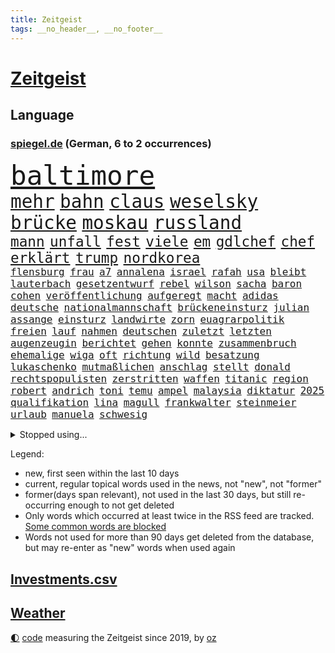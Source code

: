 ```yaml
---
title: Zeitgeist
tags: __no_header__, __no_footer__
---
```


# [Zeitgeist](https://oliz.io/zeitgeist/)

## Language

<h3><a href="https://www.spiegel.de" target="_blank">spiegel.de</a> (German, 6 to 2 occurrences)</h3>
<p style="font-family:monospace">
<span style="font-size:32pt"><a href="news_links.html#baltimore" class="current">baltimore</a></span>
<br>
<span style="font-size:22pt"><a href="news_links.html#mehr" class="current">mehr</a></span>
<span style="font-size:22pt"><a href="news_links.html#bahn" class="current">bahn</a></span>
<span style="font-size:22pt"><a href="news_links.html#claus" class="current">claus</a></span>
<span style="font-size:22pt"><a href="news_links.html#weselsky" class="current">weselsky</a></span>
<span style="font-size:22pt"><a href="news_links.html#brücke" class="current">brücke</a></span>
<span style="font-size:22pt"><a href="news_links.html#moskau" class="current">moskau</a></span>
<span style="font-size:22pt"><a href="news_links.html#russland" class="current">russland</a></span>
<br>
<span style="font-size:17pt"><a href="news_links.html#mann" class="current">mann</a></span>
<span style="font-size:17pt"><a href="news_links.html#unfall" class="current">unfall</a></span>
<span style="font-size:17pt"><a href="news_links.html#fest" class="current">fest</a></span>
<span style="font-size:17pt"><a href="news_links.html#viele" class="current">viele</a></span>
<span style="font-size:17pt"><a href="news_links.html#em" class="current">em</a></span>
<span style="font-size:17pt"><a href="news_links.html#gdlchef" class="current">gdlchef</a></span>
<span style="font-size:17pt"><a href="news_links.html#chef" class="current">chef</a></span>
<span style="font-size:17pt"><a href="news_links.html#erklärt" class="current">erklärt</a></span>
<span style="font-size:17pt"><a href="news_links.html#trump" class="current">trump</a></span>
<span style="font-size:17pt"><a href="news_links.html#nordkorea" class="current">nordkorea</a></span>
<br>
<span style="font-size:12pt"><a href="news_links.html#flensburg" class="current">flensburg</a></span>
<span style="font-size:12pt"><a href="news_links.html#frau" class="current">frau</a></span>
<span style="font-size:12pt"><a href="news_links.html#a7" class="current">a7</a></span>
<span style="font-size:12pt"><a href="news_links.html#annalena" class="current">annalena</a></span>
<span style="font-size:12pt"><a href="news_links.html#israel" class="current">israel</a></span>
<span style="font-size:12pt"><a href="news_links.html#rafah" class="current">rafah</a></span>
<span style="font-size:12pt"><a href="news_links.html#usa" class="current">usa</a></span>
<span style="font-size:12pt"><a href="news_links.html#bleibt" class="current">bleibt</a></span>
<span style="font-size:12pt"><a href="news_links.html#lauterbach" class="current">lauterbach</a></span>
<span style="font-size:12pt"><a href="news_links.html#gesetzentwurf" class="current">gesetzentwurf</a></span>
<span style="font-size:12pt"><a href="news_links.html#rebel" class="new">rebel</a></span>
<span style="font-size:12pt"><a href="news_links.html#wilson" class="current">wilson</a></span>
<span style="font-size:12pt"><a href="news_links.html#sacha" class="current">sacha</a></span>
<span style="font-size:12pt"><a href="news_links.html#baron" class="new">baron</a></span>
<span style="font-size:12pt"><a href="news_links.html#cohen" class="new">cohen</a></span>
<span style="font-size:12pt"><a href="news_links.html#veröffentlichung" class="current">veröffentlichung</a></span>
<span style="font-size:12pt"><a href="news_links.html#aufgeregt" class="new">aufgeregt</a></span>
<span style="font-size:12pt"><a href="news_links.html#macht" class="current">macht</a></span>
<span style="font-size:12pt"><a href="news_links.html#adidas" class="new">adidas</a></span>
<span style="font-size:12pt"><a href="news_links.html#deutsche" class="current">deutsche</a></span>
<span style="font-size:12pt"><a href="news_links.html#nationalmannschaft" class="current">nationalmannschaft</a></span>
<span style="font-size:12pt"><a href="news_links.html#brückeneinsturz" class="new">brückeneinsturz</a></span>
<span style="font-size:12pt"><a href="news_links.html#julian" class="current">julian</a></span>
<span style="font-size:12pt"><a href="news_links.html#assange" class="current">assange</a></span>
<span style="font-size:12pt"><a href="news_links.html#einsturz" class="current">einsturz</a></span>
<span style="font-size:12pt"><a href="news_links.html#landwirte" class="current">landwirte</a></span>
<span style="font-size:12pt"><a href="news_links.html#zorn" class="current">zorn</a></span>
<span style="font-size:12pt"><a href="news_links.html#euagrarpolitik" class="current">euagrarpolitik</a></span>
<span style="font-size:12pt"><a href="news_links.html#freien" class="current">freien</a></span>
<span style="font-size:12pt"><a href="news_links.html#lauf" class="current">lauf</a></span>
<span style="font-size:12pt"><a href="news_links.html#nahmen" class="current">nahmen</a></span>
<span style="font-size:12pt"><a href="news_links.html#deutschen" class="current">deutschen</a></span>
<span style="font-size:12pt"><a href="news_links.html#zuletzt" class="current">zuletzt</a></span>
<span style="font-size:12pt"><a href="news_links.html#letzten" class="current">letzten</a></span>
<span style="font-size:12pt"><a href="news_links.html#augenzeugin" class="current">augenzeugin</a></span>
<span style="font-size:12pt"><a href="news_links.html#berichtet" class="current">berichtet</a></span>
<span style="font-size:12pt"><a href="news_links.html#gehen" class="current">gehen</a></span>
<span style="font-size:12pt"><a href="news_links.html#konnte" class="current">konnte</a></span>
<span style="font-size:12pt"><a href="news_links.html#zusammenbruch" class="current">zusammenbruch</a></span>
<span style="font-size:12pt"><a href="news_links.html#ehemalige" class="current">ehemalige</a></span>
<span style="font-size:12pt"><a href="news_links.html#wiga" class="new">wiga</a></span>
<span style="font-size:12pt"><a href="news_links.html#oft" class="current">oft</a></span>
<span style="font-size:12pt"><a href="news_links.html#richtung" class="current">richtung</a></span>
<span style="font-size:12pt"><a href="news_links.html#wild" class="current">wild</a></span>
<span style="font-size:12pt"><a href="news_links.html#besatzung" class="current">besatzung</a></span>
<span style="font-size:12pt"><a href="news_links.html#lukaschenko" class="current">lukaschenko</a></span>
<span style="font-size:12pt"><a href="news_links.html#mutmaßlichen" class="current">mutmaßlichen</a></span>
<span style="font-size:12pt"><a href="news_links.html#anschlag" class="current">anschlag</a></span>
<span style="font-size:12pt"><a href="news_links.html#stellt" class="current">stellt</a></span>
<span style="font-size:12pt"><a href="news_links.html#donald" class="current">donald</a></span>
<span style="font-size:12pt"><a href="news_links.html#rechtspopulisten" class="current">rechtspopulisten</a></span>
<span style="font-size:12pt"><a href="news_links.html#zerstritten" class="current">zerstritten</a></span>
<span style="font-size:12pt"><a href="news_links.html#waffen" class="current">waffen</a></span>
<span style="font-size:12pt"><a href="news_links.html#titanic" class="current">titanic</a></span>
<span style="font-size:12pt"><a href="news_links.html#region" class="current">region</a></span>
<span style="font-size:12pt"><a href="news_links.html#robert" class="current">robert</a></span>
<span style="font-size:12pt"><a href="news_links.html#andrich" class="new">andrich</a></span>
<span style="font-size:12pt"><a href="news_links.html#toni" class="current">toni</a></span>
<span style="font-size:12pt"><a href="news_links.html#temu" class="current">temu</a></span>
<span style="font-size:12pt"><a href="news_links.html#ampel" class="current">ampel</a></span>
<span style="font-size:12pt"><a href="news_links.html#malaysia" class="current">malaysia</a></span>
<span style="font-size:12pt"><a href="news_links.html#diktatur" class="current">diktatur</a></span>
<span style="font-size:12pt"><a href="news_links.html#2025" class="current">2025</a></span>
<span style="font-size:12pt"><a href="news_links.html#qualifikation" class="current">qualifikation</a></span>
<span style="font-size:12pt"><a href="news_links.html#lina" class="current">lina</a></span>
<span style="font-size:12pt"><a href="news_links.html#magull" class="current">magull</a></span>
<span style="font-size:12pt"><a href="news_links.html#frankwalter" class="current">frankwalter</a></span>
<span style="font-size:12pt"><a href="news_links.html#steinmeier" class="current">steinmeier</a></span>
<span style="font-size:12pt"><a href="news_links.html#urlaub" class="current">urlaub</a></span>
<span style="font-size:12pt"><a href="news_links.html#manuela" class="current">manuela</a></span>
<span style="font-size:12pt"><a href="news_links.html#schwesig" class="current">schwesig</a></span>
</p>
<details>
<summary>Stopped using...</summary>
<p class="former" style="font-size:12pt">
generalsekretär(1251) september(1251) positionen(1250) starke(1250) unabhängige(1250) musiker(1249) schlagen(1249) verschiedene(1249) bekannten(1248) fallen(1248) oben(1248) rheinlandpfalz(1248) räumen(1248) zuerst(1248) bahnhof(1247) material(1247) priester(1247) sonne(1247) übergeben(1247) 2016(1246) bayerische(1246) gewissen(1246) jahrzehntelang(1246) plus(1246) versorgt(1246) warnung(1246) weltweiten(1246) finanziell(1245) fußballquiz(1245) hieß(1245) rassistische(1245) sturm(1245) verbietet(1245) vergeblich(1245) abstand(1244) botschaften(1244) enorm(1244) fdpchef(1244) gehe(1244) hacker(1244) la(1244) sachsenanhalt(1244) passen(1243) spanischen(1243) starken(1243) walter(1243) wirkte(1243) belgien(1242) gestoßen(1242) hinterlassen(1242) jedenfalls(1242) riesige(1242) trennung(1242) twitter(1242) verheerenden(1242) verunglückt(1242) jüngste(1241) krank(1241) oppositionelle(1241) verluste(1241) vorübergehend(1241) besucher(1240) gegenteil(1240) werder(1240) anbieten(1239) begleitet(1239) gefährlicher(1239) geschossen(1239) konjunktur(1239) volksrepublik(1239) woher(1239) zugelassen(1239) erkrankung(1238) venezuela(1238) vorstellen(1238) freie(1237) infrage(1237) leid(1237) schwanger(1237) kontakte(1236) restaurants(1236) senkt(1236) 27(1235) auswirkungen(1235) dementiert(1235) siegte(1234) tötung(1234) historische(1233) hotels(1233) kostet(1233) motiv(1233) schnellen(1233) stieg(1233) 600(1232) feld(1232) störung(1232) 1500(1231) geschäftsführer(1230) schottland(1230) einreise(1229) erfüllt(1228) exporte(1228) matthias(1228) schriftsteller(1228) band(1227) holocaust(1227) ausmaß(1226) beschlagnahmt(1226) todesopfer(1226) empfängt(1225) erwischt(1224) ausgesetzt(1223) ausrüstung(1223) katholischen(1223) unzufrieden(1223) begrüßt(1219) gouverneur(1219) retter(1218) projekte(1215) schaut(1214) gelandet(1213) schützt(1212) bangen(1207) bewegt(1204) erhöhung(1202) überfall(1202) zdf(1199) teuren(1197) empfangen(1193) ausgetragen(1192) abschluss(1186) last(1183) rache(1182) leiter(1162) festgesetzt(1160) anna(1136) öffnet(1132) vormarsch(1114) josef(1100) ausländischen(1089) abgegeben(1017) vorsicht(1005) müll(1000) schwäche(998) sammelt(996) ministerin(989) zerstörte(987) 72(967) fluten(943) zerstörten(943) beeinträchtigt(939) 700(938) gestern(938) unterdrückung(936) börsen(916) teure(914) gleichen(899) tiger(896) medwedew(892) ruhestand(884) rauswurf(879) spezielle(875) energiekrise(874) volksverhetzung(871) ampelparteien(862) oppositionsführer(861) methode(854) beliebt(848) gewaltsamen(831) invasion(829) zufall(825) ärztin(824) verschiedenen(821) verabschieden(817) möchten(807) ukrainer(806) weiten(796) geplatzt(787) gerichte(783) lemke(783) steffi(783) filmemacher(764) gekämpft(756) unwetter(755) behauptete(753) fortsetzen(744) fern(740) stabil(729) eingetroffen(725) ankommt(723) riskant(720) gemeint(713) dilemma(712) herrschte(702) zusätzlich(694) ehrt(665) verhängnis(664) konzerte(658) steuerhinterziehung(658) 79(655) kenia(654) ausbauen(648) grünenpolitikerin(648) libanon(642) bedarf(641) bedrohte(640) nationale(631) ukrainerusslandkrieg(631) unentschieden(629) setzten(625) neustart(620) jemals(611) usrepublikaner(609) kämpferisch(602) freigabe(599) ähnlichen(597) notruf(585) führten(576) durchs(573) hetze(573) raten(570) 63(564) schickte(558) lettland(557) lula(551) kita(548) konten(541) stemmen(540) juristische(536) entzieht(534) quer(530) nationaltrainer(528) niederlagen(526) lkwfahrer(525) neymar(525) angreifen(523) eineinhalb(522) männliche(513) rechtfertigt(508) prien(507) abbruch(503) trümmern(496) nächtlichen(486) beschert(475) abwehr(466) verbrenner(466) wechselte(462) hauses(453) wein(453) traut(452) weißes(445) 16jährige(444) abhilfe(444) leblos(439) mittelpunkt(437) renommierte(437) pedro(435) kongo(434) ussängerin(430) hinkt(429) forscherteam(426) solcher(423) christdemokraten(421) zeitplan(421) temperatur(419) hilfsorganisation(416) herstellers(413) fortan(412) fatalen(411) chatgpt(410) wasserstoff(406) übers(406) entsprechende(404) fahrbahn(402) gelangt(402) nötigung(401) regierungsvertreter(400) niederländischen(397) schleswigholsteins(395) stein(394) aktive(393) siedlung(390) usbürger(389) karin(386) saintgermain(385) tourist(383) gedanken(377) zusammenstoß(377) anhand(373) warnte(373) gala(372) wütenden(369) beschädigte(368) wurzeln(366) beigetragen(363) unweit(363) kassen(360) miami(355) 40jähriger(353) kindergrundsicherung(353) susanne(348) eingeklemmt(346) parlamentswahlen(346) mordkommission(345) veto(345) bewährung(342) geflüchtet(342) taiwans(339) linksfraktion(338) schadstoffe(338) astronomie(337) pool(337) brown(336) referendum(335) jim(334) bijan(333) härtere(325) trümmerfeld(325) basketballer(323) inter(321) kosovo(320) intensivstation(319) kolleginnen(318) erging(310) halbjahr(309) buchen(308) meilenstein(307) versehentlich(307) optimismus(304) seniorin(304) diebstahl(303) ereignis(302) landesverband(302) spdfraktion(301) imperium(300) nötigen(300) umbenennung(300) formuliert(299) psychische(295) gewürdigt(291) außenseiter(290) vergleicht(288) absurd(283) flugzeugabsturz(283) kalifornischen(283) länderspiel(283) tritte(282) conference(281) einziehen(278) erdrutsch(275) epstein(273) jeffrey(273) widerstands(272) drastische(271) kaputte(270) unfallort(269) brasiliens(268) sächsischen(267) umzusetzen(267) wahlbetrug(266) kette(265) thore(263) wiesbaden(263) basis(261) südukraine(261) modellen(259) berechnungen(257) stellenabbau(254) mahnte(251) neuschwanstein(249) beschloss(244) flieger(244) militäroperation(244) klagten(243) zwischenstopp(243) unwahrheiten(242) verteuern(242) mitschüler(240) verbreitung(240) mutmaßliches(238) randale(238) nahostkonflikt(237) albert(236) geklettert(236) zutaten(236) afdpolitiker(235) wattenmeer(235) ausgehandelt(234) becken(234) entpuppt(232) nördlich(231) schnäppchen(231) drohender(229) sauna(229) linnemann(228) forschern(226) wegovy(223) cdugeneralsekretär(222) football(222) nationalspielerinnen(222) bob(220) stritten(220) argentiniens(218) geglückt(216) argentinier(213) beispiellose(213) erahnen(213) teuersten(213) entkam(212) flüchtet(212) sozialleistungen(212) überweisen(212) boykott(210) recherche(210) teilzeit(210) akute(209) geschätzt(209) unwohlsein(206) militärhilfe(203) kandidiert(202) bester(201) negative(201) usschauspielerin(201) interessant(200) israeli(200) überqueren(198) bargeld(197) mannschaften(197) erschöpft(195) rechtsextremisten(195) verfolgung(194) usamerikanerin(192) niedrigeren(191) bürgerinnen(190) ermordeten(190) rekordtief(190) säugling(190) javier(189) konsequent(189) milei(189) normales(188) heimwm(187) sperrte(185) british(184) franziska(184) umgesetzt(184) bundesligaspiel(183) hansgeorg(183) maaßen(183) neubauten(183) tabellenspitze(182) weltbesten(182) block(181) gewinner(181) staatsbürgerschaft(181) auswertung(179) schlechtesten(177) kühne(175) starkgemacht(174) echo(173) gestaltet(172) gewässern(171) verfahrens(171) dokumentarfilm(170) getöteter(170) wagnerbrüder(170) 1994(167) auftritte(167) kimmich(165) magie(165) versinkt(165) einzelnen(164) freigestellt(164) zurückhaltend(164) krimineller(163) blutige(162) meldung(162) agierten(161) klausmichael(161) kommissionspräsidentin(161) tauchten(161) gerichtshofs(159) massenproteste(159) verbrennungen(159) linkenpolitiker(158) klarer(157) trade(157) freiheitsstrafen(156) schenkt(156) schulnoten(156) orlando(154) sechsjähriger(154) taxi(154) gedächtnis(153) nervös(153) rekordzahl(152) trucker(152) 85(151) beatles(151) billige(151) ebay(151) beschießen(149) eusanktionen(149) mexikos(149) angehende(148) tabellenkeller(146) tagesordnung(146) zugesagt(146) 24jähriger(145) gerichtsurteil(145) nächte(145) spitzenspiel(145) solarbranche(144) terzić(144) jüngster(143) hackerangriff(141) lenkt(141) liefen(141) würgen(141) festlegen(140) flügels(140) kommissarin(140) neuerung(140) bangkok(139) erzählungen(139) differenzen(138) echter(137) jahrelange(137) kundgebung(137) auswärtsspiel(136) propalästinensischen(136) abnehmspritzen(135) gazastreifens(135) kursierten(135) ozempic(135) wagt(134) bisweilen(133) damaskus(132) gauck(132) ndr(132) ratlos(132) munter(131) gewölbe(130) antje(129) bundesligapartie(129) doha(129) liebäugelt(129) woods(129) zielgruppe(129) awdijiwka(128) hamasanführer(128) tränengas(128) garmischpartenkirchen(127) rechtsextrem(127) weltlage(127) geiselhaft(126) konflikten(126) perspektiven(126) verantwortliche(126) klimafreundliche(125) offenkundig(125) holding(124) linkenikone(124) santos(124) wars(124) beteuert(123) eintreten(123) zugunsten(123) gestohlene(121) rentnerin(121) silva(121) tabelle(121) abschiebestopp(120) tochterfirma(120) zerstörungen(120) lewandowski(118) elbtower(117) fußballwelt(117) ballon(116) gerichten(116) kostüme(116) urlauberinnen(116) erkannt(114) kombination(114) abschiebung(113) 19jährige(112) nordrheinwestfälischen(112) staatlicher(112) virtuelle(112) friedlich(111) influencerin(111) perry(111) ähnlicher(111) 77jährige(110) doppelter(110) voranbringen(110) barbara(109) saal(109) ampelpartner(108) fußballbundesligist(108) kostenlos(108) magic(108) unfalltod(108) vollständige(108) banner(107) extrainer(106) kriegstüchtig(106) stünde(105) wunschdenken(105) hamasmassaker(104) arbeitsagentur(103) stationieren(103) unterschriften(103) unverhältnismäßig(103) befahrbar(102) dunkeln(102) auftaktsieg(101) doppelte(101) eier(101) dfl(100) kadewe(100) kurios(100) lake(100) beugen(99) zweistaatenlösung(99) 67(98) dylan(98) fatal(98) gesetzesänderung(98) getrennte(98) kontrolliert(98) rundfunkbeitrag(98) wohngeld(98) alabama(97) britisches(97) gratis(97) heilsam(97) frachtschiff(96) munitionslieferungen(96) skiunfall(96) mitgliederbefragung(95) staatsstreich(95) 2040(94) lagarde(94) olympiastadion(94) extras(93) verhandlungslösung(93) brandbrief(92) geldmangel(92) abgabe(91) ausgespielt(91) falls(91) maidan(91) palästinensergebiet(91) startversuch(91) suppe(91) verletzend(91) wagens(91) adrian(90) mängeln(90) schriftzug(90) wackelt(90) aires(89) audienz(89) aufzugeben(89) buenos(89) chiemsee(89) dominator(89) empfänger(89) familienverhältnissen(89) rettungssanitäter(89) zweck(89) neuschnee(88) orleans(88) po(88) verschlechterung(88) wettbewerbsfähig(88) berauscht(87) friedensverhandlungen(87) gesponsert(87) klargemacht(87) künftiger(87) point(87) silvester(87) wenigsten(87) applaudiert(86) gigabyte(86) medaille(86) punkterekord(86) sofortmaßnahmen(86) tiefpunkt(86) fehle(85) heat(85) klinsmann(85) knopf(85) kot(85) rekordmeister(85) stürmisch(85) umgebracht(85) gleichgeschlechtliche(84) paare(84) penny(84) verteidigern(84) zeremonie(84) preuß(83) rebellen(83) störten(83) trauen(83) bauruinen(82) erwartung(82) hits(82) hochhäuser(82) kriegsschiffe(82) rathaus(82) schädlinge(82) agnes(81) atemberaubend(81) braisazbouchet(81) diktators(81) ermordung(81) erwachsen(81) französinnen(81) horden(81) nervige(81) unangefochten(81) ussenders(81) hochdruck(80) israelbesuch(80) schatz(80) spruch(80) subtile(80) werkzeug(80) ökosystem(80) 75000(79) bauteile(79) kitsch(79) konzentration(79) raubzug(79) trägerrakete(79) aufstellen(78) aufzuhören(78) dorthin(78) oberverwaltungsgericht(78) rechenschaft(78) schufa(78) 56(77) hannah(77) trauernde(77) unionsfraktion(77) zuschüsse(77) händchen(76) militäroperationen(76) strafkolonie(76) verteidigungspolitik(76) wachstumspaket(76) zettel(76) angeklagten(75) grundgesetz(75) lesbische(75) anhebung(74) chow(74) entsenden(74) gefroren(74) göringeckardt(74) hongkonger(74) julie(74) machtposition(74) mitspielt(74) riesigen(74) stift(74) unzureichende(74) adieu(73) edin(73) knapper(73) liz(73) meeresspiegel(73) schwestern(73) trauriger(73) wirtschaftsnachrichten(73) bemängelt(72) biathleten(72) biathletinnen(72) erhoffen(72) kommandozentrale(72) kreta(72) niederbayern(72) bedarfssätze(71) gelindert(71) skigebiete(71) steuervergünstigungen(71) studios(71) vorgerückt(71) gefrierpunkt(70) marineeinsatz(70) natogebiet(70) performance(70) tomaten(70) fragwürdigen(69) frontex(69) huthi(69) höheres(69) palace(69) uneingeschränkt(69) auslaufen(68) kräftige(68) münzen(68) routinier(68) tolerant(68) umut(68) wiedergefunden(68) anwendung(67) aufgebraucht(67) konstituiert(67) selbstbedienung(67) winzigen(67) zirkel(67) zugfahrt(67) agrarsubventionen(66) erschöpfte(66) handelsschifffahrt(66) kalkuliertes(66) lachen(66) mauern(66) melanie(66) mögen(66) tennisbälle(66) vincent(66) vollsperrung(66) einkaufen(65) unerträglichen(65) öffnete(65) bdipräsident(64) bezeichnete(64) franke(64) göttingen(64) lebendig(64) littler(64) luke(64) misshandlung(64) radio(64) ruby(64) russwurm(64) siegfried(64) umfassendere(64) verfügt(64) vorsitz(64) wellinger(64) 81jährige(63) agrardieselsubvention(63) anationalmannschaft(63) damüls(63) spielabbruch(63) werten(63) eignet(62) ermordete(62) fanproteste(62) korallenriff(62) kriegsziel(62) schleppende(62) sechsstelligen(62) spdabgeordnete(62) frontal(61) hort(61) sanktionspaket(61) antidiskriminierungsbeauftragte(60) ataman(60) ferda(60) gebäudeenergiegesetz(60) mangelnde(60) abzufedern(59) elektronischen(59) erzielen(59) gründet(59) heuschnupfen(59) kochbuchtipps(59) plot(59) rechnungshof(59) exverfassungsschutzpräsidenten(58) gleichgesinnten(58) inschrift(58) kollisionen(58) tierhalter(58) alkoholfrei(57) onlineplattform(57) verteidigungsfähigkeit(57) überfällt(57) aufstockung(56) eumission(56) gaspreise(56) politstar(56) präsidentschaftsbewerberin(56) sachschaden(56) zulassen(56) beliefern(55) erfolgreichen(55) genre(55) herzog(55) niederrhein(55) rutscht(55) strafrechtlichen(55) traumschiff(55) 180(54) kauen(54) leeren(54) ungeklärter(54) verhängten(54) anfrage(53) begrenzt(53) bränden(53) knackte(53) unkonventionellen(53) überlebten(53) cavaliers(52) cleveland(52) erzfeind(52) funktionen(52) rangiert(52) safran(52) weich(52) faul(51) lawine(51) saunen(51) selbstzerlegung(51) angelique(50) babypause(50) elvis(50) juchef(50) kerber(50) massenweise(50) notausgangstür(50) presley(50) salt(50) unsterblich(50) weltklasse(50) zigaretten(50) erledigen(49) heizungen(49) naumann(49) perfektes(49) schmuggeln(49) sorgerechtsstreit(49) tirol(49) utah(49) wohnungssuche(49) zukünftigen(49) ausgespäht(48) enttäuschung(47) machtdemonstration(47) mobile(47) wussten(47) exmann(46) olg(46) registrierten(46) senden(46) personalnot(45) verwehrt(45) 33jährige(44) aneinander(44) friedliche(44) kommerzielle(44) kultursenator(44) neujahrsempfang(44) protestierende(44) usgeschichte(44) bayerntrainer(43) darsteller(43) donezk(43) einvernehmlichem(43) finanzsenator(43) freistellung(43) hilfskräfte(43) kurth(43) landtagen(43) miesen(43) pflegt(43) ergriff(42) girls(42) menschlichem(42) regie(42) südafrikas(42) absetzen(41) asylunterkunft(41) bezweckt(41) elisabeth(41) j(41) langfristige(41) ranghohen(41) taiwanischen(41) transfers(41) valentinstag(41) bundesrechnungshof(40) festivals(40) formiert(40) investigativjournalisten(40) nachgegangen(40) nachkriegszeit(40) telefonnummer(40) wüste(40) bestürzt(39) echsen(39) fortführung(39) hitzfeld(39) ottmar(39) reptilien(39) schlaflose(39) breivik(38) förderanträgen(38) heulen(38) isolationshaft(38) nordkoreanische(38) treffens(38) charlotte(37) dreharbeiten(37) klamotten(37) richtungen(37) rot(37) störern(37) wohnungsmarkt(37) 13000(36) afdpolitikern(36) dfbkapitänin(36) elton(36) endes(36) reihenweise(36) strategisch(36) agrarprodukte(35) expansionskurs(35) kochbücher(35) rivalin(35) kaufland(34) soziales(34) struktur(34) stütze(34) jahreswirtschaftsberichts(33) schauspielern(33) verschlingt(33) erobert(32) hindus(32) ländliche(32) mandat(32) platzten(32) prägten(32) wmfinale(32) faire(31) hervorragend(31) kraftlos(31) krisenjahren(31) mitnehmen(31) pascal(31) sascha(31) umarmung(31) werteunion(31) aussortiert(30) blockadehaltung(30) fernsehinterview(30) netto(30) notfallversorgung(30) schwimmt(30) basel(29) ergattern(29) escvorentscheid(29) genugtuung(29) gitarrist(29) kulturveranstaltungen(29) mutzke(29) shapira(29) things(29) ungeklärte(29) weltberühmten(29) beharrt(28) bocholt(28) energieversorgung(28) geantwortet(28) inakzeptabel(28) mauer(28) negativ(28) prallen(28) umgebung(28) unkontrolliert(28) verbrannt(28) vermächtnis(28) begnadigt(27) krankenstand(27) millionenschwere(27) parkinson(27) drogenschmuggler(26) fregatten(26) fußballklubs(26) rod(26) umbauen(26) wahlkampfthema(26) ökonomischen(26) herausfordern(25) szenario(25) zugbegleiterin(25) aufbrechen(24) basketballweltmeister(24) macher(24) schlossen(24) strömten(24) versammelten(24) death(23) flugs(23) kaufte(23) royalefolge(23) tierärztin(23) vizepräsidenten(23) zanken(23) anonymer(22) gerichtsverhandlung(22) gesetzesänderungen(22) göttinger(22) bafögreform(21) ergriffen(21) zentral(21) bronze(20) massendemonstrationen(20) messias(20) untergraben(20) zeugnisse(20) grenzwert(19) harris(19) jaxa(19) kamala(19) malmö(19) nairobi(19) raumfahrtbehörde(19) schale(19) abgesprochen(18) begegnet(18) grundlagen(18) ideologien(18) mannschaftskabine(18) signalwirkung(18) zitate(18) kadewegruppe(17) lahav(17) luxuskaufhäuser(17) rollende(17) unwürdig(17) vertraute(17) zielgerade(17) gespannt(16) intellektuellen(16) jurys(16) showbiz(16) sondervermögens(16) statistikamt(16) zweifelhafte(16) datensammlung(15) foul(15) gedächtnisleistung(15) kommilitonen(15) sicherheitskonferenz(15) simulation(15) verfassungsschutzes(15) völkermordkonvention(15) wirtschaftsforscher(15) xinjiang(15) zwangsarbeit(15) abenteuerlichen(14) delaware(14) petzold(14) schwarzmarkt(14) schwimmwm(14) spielraum(14) tennisbällen(14) uiguren(14) videoclips(14) wellbrock(14) befragten(13) freut(13) kampagnen(13) parteimitglieder(13) tragödien(13) 58(12) dubioser(12) ostwestfalen(12) sharif(12) sätze(12) zentimeter(12) 17jähriger(11) biathlonwm(11) chinesisches(11) eurer(11) festivalleitung(11) gegenkandidat(11) kelvin(11) kiptum(11) satellitenbilder(11) schiffsunglück(11) schmiss(11) tennisballproteste(11)
</p>
</details>
<p>Legend:
<ul>
<li><span class="new">new</span>, first seen within the last 10 days</li>
<li><span class="current">current</span>, regular topical words used in the news, not "new", not "former"</li>
<li><span class="former">former(days span relevant)</span>, not used in the last 30 days, but still re-occurring enough to not get deleted</li>
<li>Only words which occurred at least twice in the RSS feed are tracked. <a href="language/filters.py">Some common words are blocked</a></li>
<li>Words not used for more than 90 days get deleted from the database, but may re-enter as "new" words when used again</li>
</ul>
</p>

## [Investments](investments.html)[.csv](investments.csv)

## [Weather](weather.html)

<footer>
<a href="javascript:toggleTheme()" class="nav">🌓</a>
<a href="https://github.com/ooz/zeitgeist">code</a> measuring the Zeitgeist since 2019, by <a href="https://oliz.io">oz</a>
</footer>
